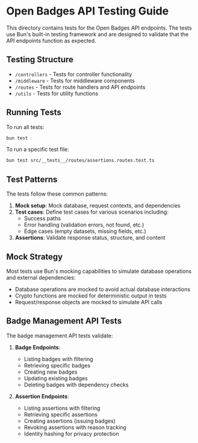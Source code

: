 # Open Badges API Testing Guide

This directory contains tests for the Open Badges API endpoints. The tests use Bun's built-in testing framework and are designed to validate that the API endpoints function as expected.

## Testing Structure

- `/controllers` - Tests for controller functionality
- `/middleware` - Tests for middleware components
- `/routes` - Tests for route handlers and API endpoints
- `/utils` - Tests for utility functions

## Running Tests

To run all tests:

```bash
bun test
```

To run a specific test file:

```bash
bun test src/__tests__/routes/assertions.routes.test.ts
```

## Test Patterns

The tests follow these common patterns:

1. **Mock setup**: Mock database, request contexts, and dependencies
2. **Test cases**: Define test cases for various scenarios including:
   - Success paths
   - Error handling (validation errors, not found, etc.)
   - Edge cases (empty datasets, missing fields, etc.)
3. **Assertions**: Validate response status, structure, and content

## Mock Strategy

Most tests use Bun's mocking capabilities to simulate database operations and external dependencies:

- Database operations are mocked to avoid actual database interactions
- Crypto functions are mocked for deterministic output in tests
- Request/response objects are mocked to simulate API calls

## Badge Management API Tests

The badge management API tests validate:

1. **Badge Endpoints**:
   - Listing badges with filtering
   - Retrieving specific badges
   - Creating new badges
   - Updating existing badges
   - Deleting badges with dependency checks

2. **Assertion Endpoints**:
   - Listing assertions with filtering
   - Retrieving specific assertions
   - Creating assertions (issuing badges)
   - Revoking assertions with reason tracking
   - Identity hashing for privacy protection 